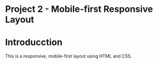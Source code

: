 Project 2 - Mobile-first Responsive Layout
=========

# Introducction
This is a responsive, mobile-first layout using HTML and CSS.
